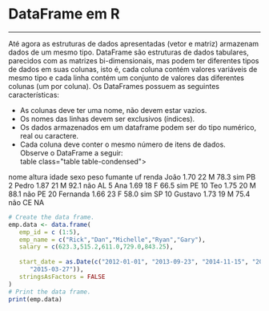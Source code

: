 # DataFrame em R
---
Até agora as estruturas de dados apresentadas (vetor e matriz) armazenam dados de um mesmo tipo. DataFrame são estruturas de dados tabulares, parecidos com as matrizes bi-dimensionais, mas podem ter diferentes tipos de dados em suas colunas, isto é, cada coluna contém valores variáveis de mesmo tipo e cada linha contém um conjunto de valores das diferentes colunas (um por coluna).
Os DataFrames possuem as seguintes características:
+ As colunas deve ter uma nome, não devem estar vazios.
+ Os nomes das linhas devem ser exclusivos (índices).
+ Os dados armazenados em um dataframe podem ser do tipo numérico, real ou caractere.
+ Cada coluna deve conter o mesmo número de itens de dados. <br>
Observe o DataFrame a seguir:<br>
table class="table table-condensed">
<thead>
<tr class="header">
<th align="left">nome</th>
<th align="left">altura</th>
<th>idade</th>
<th align="left">sexo</th>
<th align="left">peso</th>
<th align="left">fumante</th>
<th align="center">uf</th>
<th align="left">renda</th>
</tr>
</thead>
<tbody>
<tr class="odd">
<td align="left">João</td>
<td align="left">1.70</td>
<td>22</td>
<td align="left">M</td>
<td align="left">78.3</td>
<td align="left">sim</td>
<td align="center">PB</td>
<td align="left">2</td>
</tr>
<tr class="even">
<td align="left">Pedro</td>
<td align="left">1.87</td>
<td>21</td>
<td align="left">M</td>
<td align="left">92.1</td>
<td align="left">não</td>
<td align="center">AL</td>
<td align="left">5</td>
</tr>
<tr class="odd">
<td align="left">Ana</td>
<td align="left">1.69</td>
<td>18</td>
<td align="left">F</td>
<td align="left">66.5</td>
<td align="left">sim</td>
<td align="center">PE</td>
<td align="left">10</td>
</tr>
<tr class="even">
<td align="left">Teo</td>
<td align="left">1.75</td>
<td>20</td>
<td align="left">M</td>
<td align="left">88.1</td>
<td align="left">não</td>
<td align="center">PE</td>
<td align="left">20</td>
</tr>
<tr class="odd">
<td align="left">Fernanda</td>
<td align="left">1.66</td>
<td>23</td>
<td align="left">F</td>
<td align="left">58.0</td>
<td align="left">sim</td>
<td align="center">SP</td>
<td align="left">10</td>
</tr>
<tr class="even">
<td align="left">Gustavo</td>
<td align="left">1.73</td>
<td>19</td>
<td align="left">M</td>
<td align="left">75.4</td>
<td align="left">não</td>
<td align="center">CE</td>
<td align="left">NA</td>
</tr>
</tbody>
</table>

``` R runnable
# Create the data frame.
emp.data <- data.frame(
   emp_id = c (1:5), 
   emp_name = c("Rick","Dan","Michelle","Ryan","Gary"),
   salary = c(623.3,515.2,611.0,729.0,843.25), 
   
   start_date = as.Date(c("2012-01-01", "2013-09-23", "2014-11-15", "2014-05-11",
      "2015-03-27")),
   stringsAsFactors = FALSE
)
# Print the data frame.			
print(emp.data) 
```
